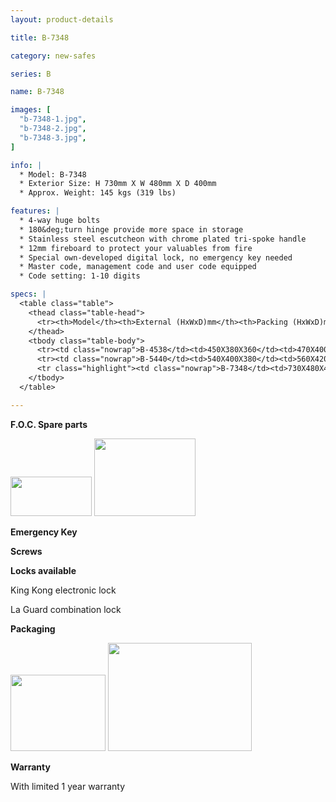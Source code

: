 ```yaml
---
layout: product-details

title: B-7348

category: new-safes

series: B

name: B-7348

images: [
  "b-7348-1.jpg",
  "b-7348-2.jpg",
  "b-7348-3.jpg",
]

info: |
  * Model: B-7348
  * Exterior Size: H 730mm X W 480mm X D 400mm
  * Approx. Weight: 145 kgs (319 lbs)

features: |
  * 4-way huge bolts
  * 180&deg;turn hinge provide more space in storage
  * Stainless steel escutcheon with chrome plated tri-spoke handle
  * 12mm fireboard to protect your valuables from fire
  * Special own-developed digital lock, no emergency key needed
  * Master code, management code and user code equipped
  * Code setting: 1-10 digits

specs: |
  <table class="table">
    <thead class="table-head">
      <tr><th>Model</th><th>External (HxWxD)mm</th><th>Packing (HxWxD)mm</th><th>Weight (kg)</th><th>Door (mm)</th><th>Body (mm)</th><th>20’FCL (pcs)</th></tr>
    </thead>
    <tbody class="table-body">
      <tr><td class="nowrap">B-4538</td><td>450X380X360</td><td>470X400X410</td><td>82</td><td>10</td><td>8</td><td>213</td></tr>
      <tr><td class="nowrap">B-5440</td><td>540X400X380</td><td>560X420X430</td><td>100</td><td>10</td><td>8</td><td>175</td></tr>
      <tr class="highlight"><td class="nowrap">B-7348</td><td>730X480X400</td><td>750X500X450</td><td>145</td><td>10</td><td>8</td><td>120</td></tr>
    </tbody>
  </table>

---
```


**F.O.C. Spare parts**

<img alt="" src="{IMAGE_CDN}/b-7348-4.jpg" style="width: 130px; height: 63px;" />

<img alt="" src="{IMAGE_CDN}/b-7348-5.jpg" style="width: 162px; height: 124px;" />

**Emergency Key**

**Screws**

**Locks available**

King Kong electronic lock

La Guard combination lock

**Packaging**

<img height="144" src="{IMAGE_CDN}/b-7348-6.jpg" style="width: 152px; height: 122px" width="183" />

<img alt="" src="{IMAGE_CDN}/b-7348-7.jpg" style="width: 230px; height: 173px;" />

**Warranty**

With limited 1 year warranty
